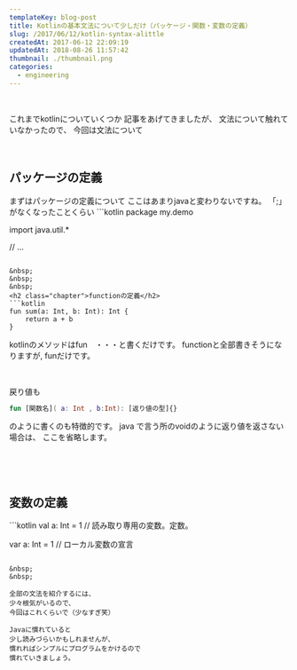 ```yaml
---
templateKey: blog-post
title: Kotlinの基本文法について少しだけ（パッケージ・関数・変数の定義）
slug: /2017/06/12/kotlin-syntax-alittle
createdAt: 2017-06-12 22:09:19
updatedAt: 2018-08-26 11:57:42
thumbnail: ./thumbnail.png
categories: 
  - engineering
---
```


&nbsp;

これまでkotlinについていくつか
記事をあげてきましたが、
文法について触れていなかったので、
今回は文法について

&nbsp;
&nbsp;

<h2 class="chapter">パッケージの定義</h2>
まずはパッケージの定義について
ここはあまりjavaと変わりないですね。
「;」がなくなったことくらい
```kotlin
package my.demo

import java.util.*

// ...
```

&nbsp;
&nbsp;
&nbsp;
<h2 class="chapter">functionの定義</h2>
```kotlin
fun sum(a: Int, b: Int): Int {
    return a + b
}
```
kotlinのメソッドはfun　・・・と書くだけです。
functionと全部書きそうになりますが,
funだけです。

&nbsp;
&nbsp;

戻り値も
```kotlin
fun [関数名]( a: Int , b:Int): [返り値の型]{}

```
のように書くのも特徴的です。
java で言う所のvoidのように返り値を返さない場合は、
ここを省略します。

&nbsp;

&nbsp;
<h2 class="chapter">変数の定義</h2>
```kotlin
val a: Int = 1 // 読み取り専用の変数。定数。

var a: Int = 1 // ローカル変数の宣言

```

&nbsp;
&nbsp;

全部の文法を紹介するには、
少々根気がいるので、
今回はこれくらいで（少なすぎ笑）

Javaに慣れていると
少し読みづらいかもしれませんが、
慣れればシンプルにプログラムをかけるので
慣れていきましょう。
